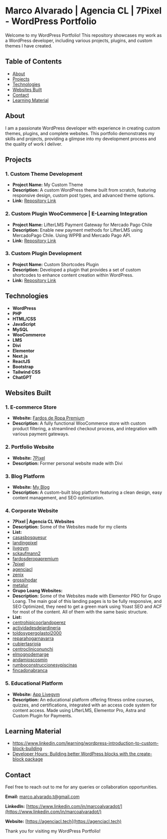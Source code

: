# Marco Alvarado | Agencia CL | 7Pixel - WordPress Portfolio

Welcome to my WordPress Portfolio! This repository showcases my work as a WordPress developer, including various projects, plugins, and custom themes I have created.

## Table of Contents

- [About](#about)
- [Projects](#projects)
- [Technologies](#technologies)
- [Websites Built](#websites-built)
- [Contact](#contact)
- [Learning Material](#learning-material)

## About

I am a passionate WordPress developer with experience in creating custom themes, plugins, and complete websites. This portfolio demonstrates my skills and projects, providing a glimpse into my development process and the quality of work I deliver.

## Projects

### 1. Custom Theme Development
- **Project Name:** My Custom Theme
- **Description:** A custom WordPress theme built from scratch, featuring responsive design, custom post types, and advanced theme options.
- **Link:** [Repository Link](https://github.com/7pixel-cl/payment-checkout-mercadopago-for-lifterlms-acl)

### 2. Custom Plugin WooCommerce | E-Learning Integration
- **Project Name:** LifterLMS Payment Gateway for Mercado Pago Chile
- **Description:** Enable new payment methods for LifterLMS using MercadoPago Chile. Using WPPB and Mercado Pago API.
- **Link:** [Repository Link](https://github.com/7pixel-cl/payment-checkout-mercadopago-for-lifterlms-acl)

### 3. Custom Plugin Development
- **Project Name:** Custom Shortcodes Plugin
- **Description:** Developed a plugin that provides a set of custom shortcodes to enhance content creation within WordPress.
- **Link:** [Repository Link](#)

## Technologies

- **WordPress**
- **PHP**
- **HTML/CSS**
- **JavaScript**
- **MySQL**
- **WooCommerce**
- **LMS**
- **Divi**
- **Elementor**
- **Next.js**
- **ReactJS**
- **Bootstrap**
- **Tailwind CSS**
- **ChatGPT**


## Websites Built

### 1. E-commerce Store
- **Website:** [Fardos de Ropa Premium]((https://fardosderopapremium.com/))
- **Description:** A fully functional WooCommerce store with custom product filtering, a streamlined checkout process, and integration with various payment gateways.

### 2. Portfolio Website
- **Website:** [7Pixel](https://7pixel.cl)
- **Description:** Former personal website made with Divi

### 3. Blog Platform
- **Website:** [My Blog](#)
- **Description:** A custom-built blog platform featuring a clean design, easy content management, and SEO optimization.

### 4. Corporate Website
- **7Pixel | Agencia CL Websites**
- **Description:** Some of the Websites made for my clients
- **List:**
- [casasbosquesur](https://casasbosquesur.cl/)
- [landingpixel](https://landingpixel.cl/)
- [livegym](https://livegym.cl/)
- [sckaufmann2](https://sckaufmann2.cl/)
- [fardosderopapremium](https://fardosderopapremium.com/)
- [7pixel](https://7pixel.cl)
- [agenciacl](https://agenciacl.tech)
- [zenix](https://zenix.cl/)
- [grossihodar](https://grossihodar.cl/)
- [metalur](https://www.metalur.cl/)
- **Grupo Loang Websites:**
- **Description:** Some of the Websites made with Elementor PRO for Grupo Loang. The main goal of this landing pages is to be fully responsive, and SEO Optimized, they need to get a green mark using Yoast SEO and ACF for most of the content. All of them with the same basic structure.
- **List:**
- [centrohipicoorlandoperez](https://cys-centrohipicoorlandoperez.com/)
- [actividadesdejardineria](https://cys-actividadesdejardineria.com/)
- [toldosypergolastol2000](https://cys-toldosypergolastol2000.com/)
- [reparahogarnavarra](https://cys-reparahogarnavarra.com/)
- [cubiertasrioja](https://cys-cubiertasrioja.com/)
- [centrocliniconunchi](https://cys-centrocliniconunchi.com/)
- [elmognodemarge](https://cys-elmognodemarge.com/)
- [andamioscosmin](https://cys-andamioscosmin.com/)
- [rumboconstruccionesypiscinas](https://cys-rumboconstruccionesypiscinas.com/)
- [fincadonabranca](https://cys-fincadonabranca.com/)

### 5. Educational Platform
- **Website:** [App Livegym](https://app.livegym.cl)
- **Description:** An educational platform offering fitness online courses, quizzes, and certifications, integrated with an access code system for content access. Made using LifterLMS, Elementor Pro, Astra and Custom Plugin for Payments.

## Learning Material ##
- https://www.linkedin.com/learning/wordpress-introduction-to-custom-block-building
- [Developer Hours: Building better WordPress blocks with the create-block package](https://youtu.be/TtmdYbHKDL0)

## Contact

Feel free to reach out to me for any queries or collaboration opportunities.

**Email:** [marco.alvarado.t@gmail.com](mailto:marco.alvarado.t@gmail.com)

**LinkedIn:** [https://www.linkedin.com/in/marcoalvaradot/](https://www.linkedin.com/in/marcoalvaradot/)

**Website:** [https://agenciacl.tech](https://agenciacl.tech)

Thank you for visiting my WordPress Portfolio!
